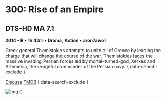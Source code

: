 # 300: Rise of an Empire

## DTS-HD MA 7.1

**2014 • R • 1h 42m • Drama, Action • aron7awol**

Greek general Themistokles attempts to unite all of Greece by leading the charge that will change the course of the war. Themistokles faces the massive invading Persian forces led by mortal-turned-god, Xerxes and Artemesia, the vengeful commander of the Persian navy.
{ data-search-exclude }

[Discuss](https://www.avsforum.com/threads/bass-eq-for-filtered-movies.2995212/post-56898930)  [TMDB](53182)
{ data-search-exclude }

![img 0](https://i.imgur.com/6DAAEYb.jpg)

